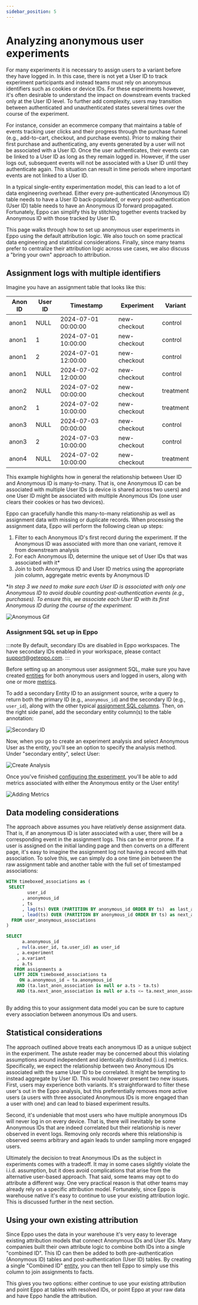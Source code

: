 ```yaml
---
sidebar_position: 5
---
```


# Analyzing anonymous user experiments

For many experiments it is necessary to assign users to a variant before they have logged in. In this case, there is not yet a User ID to track experiment participants and instead teams must rely on anonymous identifiers such as cookies or device IDs. For these experiments however, it's often desirable to understand the impact on downstream events tracked only at the User ID level. To further add complexity, users may transition between authenticated and unauthenticated states several times over the course of the experiment.

For instance, consider an ecommerce company that maintains a table of events tracking user clicks and their progress through the purchase funnel (e.g., add-to-cart, checkout, and purchase events). Prior to making their first purchase and authenticating, any events generated by a user will not be associated with a User ID. Once the user authenticates, their events can be linked to a User ID as long as they remain logged in. However, if the user logs out, subsequent events will not be associated with a User ID until they authenticate again. This situation can result in time periods where important events are not linked to a User ID.

In a typical single-entity experimentation model, this can lead to a lot of data engineering overhead. Either every pre-authenticated (Anonymous ID) table needs to have a User ID back-populated, or every post-authentication (User ID) table needs to have an Anonymous ID forward propagated. Fortunately, Eppo can simplify this by stitching together events tracked by Anonymous ID with those tracked by User ID.

This page walks through how to set up anonymous user experiments in Eppo using the default attribution logic. We also touch on some practical data engineering and statistical considerations. Finally, since many teams prefer to centralize their attribution logic across use cases, we also discuss a "bring your own" approach to attribution.

## Assignment logs with multiple identifiers

Imagine you have an assignment table that looks like this:

| Anon ID | User ID | Timestamp | Experiment | Variant
| ------- | ------- | --------- | --------- | --------- | 
anon1 | NULL | 2024-07-01 00:00:00 | new-checkout | control
anon1 | 1 | 2024-07-01 10:00:00 | new-checkout |control
anon1 | 2 | 2024-07-01 12:00:00 | new-checkout |control
anon1 | NULL | 2024-07-02 12:00:00 | new-checkout | control
anon2 | NULL | 2024-07-02 00:00:00 | new-checkout |treatment
anon2 | 1 | 2024-07-02 10:00:00 | new-checkout |treatment
anon3 | NULL | 2024-07-03 00:00:00 | new-checkout |control
anon3 | 2 | 2024-07-03 10:00:00 | new-checkout |control
anon4 | NULL | 2024-07-02 10:00:00 | new-checkout | treatment


This example highlights how in general the relationship between User ID and Anonymous ID is many-to-many. That is, one Anonymous ID can be associated with multiple User IDs (a device is shared across two users) and one User ID might be associated with multiple Anonymous IDs (one user clears their cookies or has two devices).

Eppo can gracefully handle this many-to-many relationship as well as assignment data with missing or duplicate records. When processing the assignment data, Eppo will perform the following clean up steps:

1. Filter to each Anonymous ID's first record during the experiment. If the Anonymous ID was associated with more than one variant, remove it from downstream analysis
2. For each Anonymous ID, determine the unique set of User IDs that was associated with it*
3. Join to both Anonymous ID and User ID metrics using the appropriate join column, aggregate metric events by Anonymous ID

\**In step 3 we need to make sure each User ID is associated with only one Anonymous ID to avoid double counting post-authentication events (e.g., purchases). To ensure this, we associate each User ID with its first Anonymous ID during the course of the experiment.*


![Anonymous Gif](/img/anonymous-experiments/anonymous-attribution.gif)

### Assignment SQL set up in Eppo

:::note
By default, secondary IDs are disabled in Eppo workspaces. The have secondary IDs enabled in your workspace, please contact support@geteppo.com.
:::

Before setting up an anonymous user assignment SQL, make sure you have created [entities](/data-management/definitions/entities/) for both anonymous users and logged in users, along with one or more [metrics](/data-management/metrics/).

To add a secondary Entity ID to an assignment source, write a query to return both the primary ID (e.g., `anonymous_id`) and the secondary ID (e.g., `user_id`), along with the other typical [assignment SQL columns](/data-management/definitions/assignment-sql/). Then, on the right side panel, add the secondary entity column(s) to the table annotation:

![Secondary ID](/img/anonymous-experiments/secondary-entity.png)

Now, when you go to create an experiment analysis and select Anonymous User as the entity, you'll see an option to specify the analysis method. Under "secondary entity", select User:

![Create Analysis](/img/anonymous-experiments/creating-experiment.png)

Once you've finished [configuring the experiment](/experiment-analysis/configuration/), you'll be able to add metrics associated with either the Anonymous entity or the User entity! 

![Adding Metrics](/img/anonymous-experiments/adding-metrics.png)

## Data modeling considerations

The approach above assumes you have relatively dense assignment data. That is, if an anonymous ID is later associated with a user, there will be a corresponding event in the assignment logs. This can be error prone. If a user is assigned on the initial landing page and then converts on a different page, it's easy to imagine the assignment log not having a record with that association. To solve this, we can simply do a one time join between the raw assignment table and another table with the full set of timestamped associations:

```sql
WITH timeboxed_associations as (
 SELECT
        user_id
      , anonymous_id
      , ts
      , lag(ts) OVER (PARTITION BY anonymous_id ORDER BY ts)  as last_anon_association
      , lead(ts) OVER (PARTITION BY anonymous_id ORDER BY ts) as next_anon_association
  FROM user_anonymous_associations
)

SELECT 
      a.anonymous_id
    , nvl(a.user_id, ta.user_id) as user_id
    , a.experiment
    , a.variant
    , a.ts
   FROM assignments a 
   LEFT JOIN timeboxed_associations ta
     ON a.anonymous_id = ta.anonymous_id
    AND (ta.last_anon_association is null or a.ts > ta.ts)
    AND (ta.next_anon_association is null or a.ts <= ta.next_anon_association)
     
```

<!---

Test case:

with assignments as (

    select column1 as experiment
        ,  column2::date as ts
        ,  column3 as variant
        ,  column4 as anonymous_id
        ,  column5 as user_id
    from VALUES
        ('exp_001', '2020-01-01', 'variant', 'anon_001', NULL),
        ('exp_001', '2020-02-01', 'control', 'anon_002', 'user_001'),
        ('exp_002', '2020-03-01', 'variant', 'anon_003', NULL),
        ('exp_002', '2020-04-01', 'control', 'anon_002', 'user_001'),
        ('exp_003', '2020-05-01', 'control', 'anon_002', 'user_002'),
        ('exp_003', '2020-06-01', 'control', 'anon_004', NULL),
        ('exp_004', '2020-07-01', 'variant', 'anon_005', NULL),
        ('exp_004', '2020-08-01', 'variant', 'anon_002', 'user_003'),
        ('exp_005', '2020-09-01', 'control', 'anon_002', 'user_004'),
        ('exp_005', '2020-10-01', 'variant', 'anon_005', NULL)

)

, user_anonymous_associations as (

    select column1::date as ts
        ,  column2 as anonymous_id
        ,  column3 as user_id
      from values 
      ('2020-03-15', 'anon_003', 'user_005'),
      ('2020-03-15', 'anon_004', 'user_006'),
      ('2020-06-15', 'anon_005', 'user_007'),
      ('2020-07-15', 'anon_005', 'user_008'),
      ('2020-02-15', 'anon_001', 'user_001'),
      ('2020-03-15', 'anon_002', 'user_001')

)

, timeboxed_associations as (
 SELECT
        user_id
      , anonymous_id
      , ts
      , lag(ts) OVER (PARTITION BY anonymous_id ORDER BY ts)  as last_anon_association
      , lead(ts) OVER (PARTITION BY anonymous_id ORDER BY ts) as next_anon_association
  FROM user_anonymous_associations
)

SELECT 
      a.anonymous_id
    , nvl(a.user_id, ta.user_id) as user_id
    , a.experiment
    , a.variant
    , a.ts
   FROM assignments a 
   LEFT JOIN timeboxed_associations ta
     ON a.anonymous_id = ta.anonymous_id
    AND (ta.last_anon_association is null or a.ts > ta.ts)
    AND (ta.next_anon_association is null or a.ts <= ta.next_anon_association)
    

-->


By adding this to your assignment data model you can be sure to capture every association between anonymous IDs and users.


## Statistical considerations

The approach outlined above treats each anonymous ID as a unique subject in the experiment. The astute reader may be concerned about this violating assumptions around independent and identically distributed (i.i.d.) metrics. Specifically, we expect the relationship between two Anonymous IDs associated with the same User ID to be correlated. It might be tempting to instead aggregate by User ID. This would however present two new issues. First, users may experience both variants. It's straightforward to filter these user's out in the Eppo analysis, but this preferentially removes more active users (a users with three associated Anonymous IDs is more engaged than a user with one) and can lead to biased experiment results.

Second, it's undeniable that most users who have multiple anonymous IDs will never log in on every device. That is, there will inevitably be some Anonymous IDs that are indeed correlated but their relationship is never observed in event logs. Removing only records where this relationship is observed seems arbitrary and again leads to under sampling more engaged users.

Ultimately the decision to treat Anonymous IDs as the subject in experiments comes with a tradeoff. It may in some cases slightly violate the i.i.d. assumption, but it does avoid complications that arise from the alternative user-based approach. That said, some teams may opt to do attribute a different way. One very practical reason is that other teams may already rely on a specific attribution model. Fortunately, since Eppo is warehouse native it's easy to continue to use your existing attribution logic. This is discussed further in the next section.


## Using your own existing attribution

Since Eppo uses the data in your warehouse it's very easy to leverage existing attribution models that connect Anonymous IDs and User IDs. Many companies built their own attribute logic to combine both IDs into a single "combined ID". This ID can then be added to both pre-authentication (Anonymous ID) tables and post-authentication (User ID) tables. By creating a single "Combined ID" [entity](/data-management/definitions/entities), you can then tell Eppo to simply use this column to join assignments to facts.

This gives you two options: either continue to use your existing attribution and point Eppo at tables with resolved IDs, or point Eppo at your raw data and have Eppo handle the attribution.
